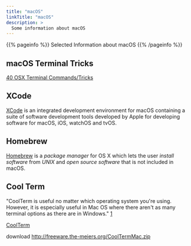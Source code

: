 ```yaml
---
title: "macOS"
linkTitle: "macOS"
description: >
  Some information about macOS
---
```


{{% pageinfo %}}
Selected Information about macOS
{{% /pageinfo %}}


## macOS Terminal Tricks

[40 OSX Terminal Commands/Tricks](https://computers.tutsplus.com/tutorials/40-terminal-tips-and-tricks-you-never-thought-you-needed--mac-51192)


## XCode

[XCode](https://cloudmesh.github.io/classes/lesson/prg/pyenv.html?highlight=xcode#install-pyenv-on-osxhttps://cloudmesh.github.io/classes/lesson/prg/pyenv.html?highlight=xcode#install-pyenv-on-osx)
is an integrated development environment for macOS containing a suite
of software development tools developed by Apple for developing
software for macOS, iOS, watchOS and tvOS.


## Homebrew

[Homebrew](https://brew.sh) is a *package manager* for OS X which lets
the user *install software* from *UNIX* and *open source software*
that is not included in macOS.

## Cool Term

"CoolTerm is useful no matter which operating system you're using.
However, it is especially useful in Mac OS where there aren't as many
terminal options as there are in Windows." [1](https://learn.sparkfun.com/tutorials/terminal-basics/coolterm-windows-mac-linux)



[CoolTerm](https://learn.sparkfun.com/tutorials/terminal-basics/coolterm-windows-mac-linux)

download <http://freeware.the-meiers.org/CoolTermMac.zip>
